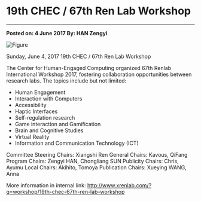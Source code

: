 ﻿# 19th CHEC / 67th Ren Lab Workshop---**Posted on: 4 June 2017 By: HAN Zengyi**![Figure](https://farm1.staticflickr.com/977/28379282848_5cbcc785af_c.jpg)Sunday, June 4, 201719th CHEC / 67th Ren Lab WorkshopThe Center for Human-Engaged Computing organized 67th Renlab International Workshop 2017, fostering collaboration opportunities between research labs.  The topics include but not limited:- Human Engagement- Interaction with Computers- Accessibility- Haptic Interfaces- Self-regulation research- Game interaction and Gamification- Brain and Cognitive Studies- Virtual Reality- Information and Communication Technology (ICT) CommitteeSteering Chairs: Xiangshi RenGeneral Chairs: Kavous, QiFangProgram Chairs: Zengyi HAN, Chongliang SUNPublicity Chairs: Chris, AyumuLocal Chairs: Akihito, TomoyaPublication Chairs: Xueying WANG, AnnaMore information in internal link: http://www.xrenlab.com/?q=workshop/19th-chec-67th-ren-lab-workshop